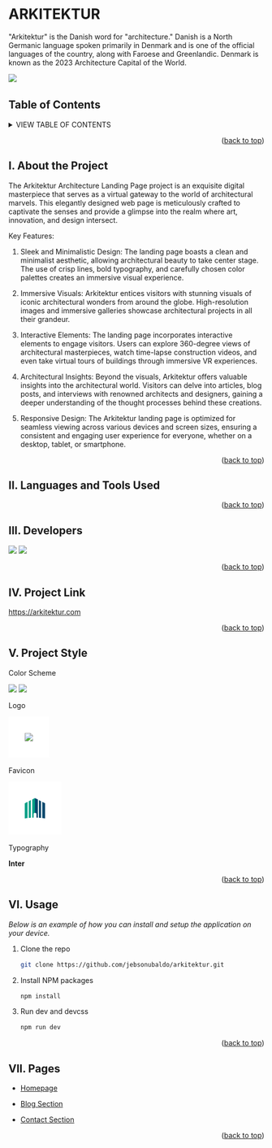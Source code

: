 <!-- ARKITEKTUR -->
<h1 id="readme-top">ARKITEKTUR</h1>
<p class="header">"Arkitektur" is the Danish word for "architecture." Danish is a North Germanic language spoken primarily in Denmark and is one of the official languages of the country, along with Faroese and Greenlandic. Denmark is known as the 2023 Architecture Capital of the World.</p>

<img src="./public/images/banner.png">

</br>

## Table of Contents

<details>
  <summary>VIEW TABLE OF CONTENTS</summary>
  <ol type="I">
    <li><a href="#about">About the Project</a></li>
    <li><a href="#languages">Languages & Tools Used</a></li>
    <li><a href="#developers">Developers</a></li>
    <li><a href="#project-link">Project Link</a></li>
    <li><a href="#project-style">Project Style</a></li>
    <li><a href="#usage">Usage</a></li>
    <li><a href="#pages">Pages</a></li>
  </ol>
</details>
<!-- Back to Top -->
<p align="right">(<a href="#readme-top">back to top</a>)</p>

<h2 id="about">I. About the Project</h2>
<p>The Arkitektur Architecture Landing Page project is an exquisite digital masterpiece that serves as a virtual gateway to the world of architectural marvels. This elegantly designed web page is meticulously crafted to captivate the senses and provide a glimpse into the realm where art, innovation, and design intersect.</p>

Key Features:

1. Sleek and Minimalistic Design: The landing page boasts a clean and minimalist aesthetic, allowing architectural beauty to take center stage. The use of crisp lines, bold typography, and carefully chosen color palettes creates an immersive visual experience.

2. Immersive Visuals: Arkitektur entices visitors with stunning visuals of iconic architectural wonders from around the globe. High-resolution images and immersive galleries showcase architectural projects in all their grandeur.

3. Interactive Elements: The landing page incorporates interactive elements to engage visitors. Users can explore 360-degree views of architectural masterpieces, watch time-lapse construction videos, and even take virtual tours of buildings through immersive VR experiences.

4. Architectural Insights: Beyond the visuals, Arkitektur offers valuable insights into the architectural world. Visitors can delve into articles, blog posts, and interviews with renowned architects and designers, gaining a deeper understanding of the thought processes behind these creations.

5. Responsive Design: The Arkitektur landing page is optimized for seamless viewing across various devices and screen sizes, ensuring a consistent and engaging user experience for everyone, whether on a desktop, tablet, or smartphone.

<!-- Back to Top -->
<p align="right">(<a href="#readme-top">back to top</a>)</p>

<h2 id="languages">II. Languages and Tools Used</h2>

<!-- Back to Top -->
<p align="right">(<a href="#readme-top">back to top</a>)</p>

<h2 id="developers">III. Developers</h2>
<a href=""><img src="https://img.shields.io/badge/jclipa-%23121011.svg?&style=for-the-badge&logo=github&logoColor=white"></a>
<a href="https://github.com/jebsonubaldo"><img src="https://img.shields.io/badge/jebsonubaldo-%23121011.svg?&style=for-the-badge&logo=github&logoColor=white"></a>

<!-- Back to Top -->
<p align="right">(<a href="#readme-top">back to top</a>)</p>

<h2 id="project-link">IV. Project Link</h2>

https://arkitektur.com

<!-- Back to Top -->
<p align="right">(<a href="#readme-top">back to top</a>)</p>

<h2 id="project-style">V. Project Style</h2>
Color Scheme

<a href=""><img src="https://img.shields.io/badge/Primary%20Color-%23006D5B-006D5B"></a> <a href=""><img src="https://img.shields.io/badge/Secondary%20Color-%23FFFF99-FFFF99"></a>

Logo

<img src="./public/images/logo.png" style="background-color: white; padding: 2rem;"></br>

Favicon

<img src="./public/images/favicon.png" style="background-color: white; padding: 2rem;"></br>

Typography

**Inter**

<!-- Back to Top -->
<p align="right">(<a href="#readme-top">back to top</a>)</p>

<h2 id="usage">VI. Usage</h2>

_Below is an example of how you can install and setup the application on your device._

1. Clone the repo
   ```sh
   git clone https://github.com/jebsonubaldo/arkitektur.git
   ```
2. Install NPM packages
   ```sh
   npm install
   ```
3. Run dev and devcss
   ```sh
   npm run dev
   ```
   <p align="right">(<a href="#readme-top">back to top</a>)</p>

<h2 id="pages">VII. Pages</h2>

- <a href="#">Homepage</a>
- <a href="#">Blog Section</a>
- <a href="#">Contact Section</a>

  <p align="right">(<a href="#readme-top">back to top</a>)</p>
